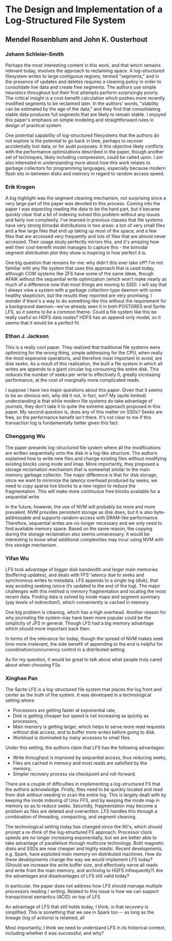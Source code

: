 # The Design and Implementation of a Log-Structured File System
## Mendel Rosenblum and John K. Ousterhout

### Johann Schleier-Smith
Perhaps the most interesting content in this work, and that which remains relevant today, involves the approach to reclaiming space. A log-structured filesystem writes to large contiguous regions, termed "segments," and in the presence of updates and deletes requires a cleaning policy in order to consolidate live data and create free segments. The authors use simple heuristics throughout but their first attempts perform surprisingly poorly. The critical insight is a cost-benefit calculation which pushes more recently modified segments to be reclaimed later. In the authors' words, "stability can be estimated by the age of the data," and they find that consolidating stable data produces full segments that are likely to remain stable. I enjoyed this paper's emphasis on simple modeling and straightforward rules in design of practical system.

One potential capability of log-structured filesystems that the authors do not explore is the potential to go back in time, perhaps to recover accidentally lost data, or for audit purposes. It this objective likely conflicts with the performance optimizations described in the paper, though another set of techniques, likely including compression, could be called upon. I am also interested in understanding more about how this work relates to garbage collectors for programming languages, especially because modern flash sits in-between disks and memory in regard to random access speed.

### Erik Krogen
A big highlight was the segment cleaning mechanism, not surprising since a very large part of the paper was devoted to this process. Coming into the paper I was expecting reading the data to be the hard part, but it became quickly clear that a bit of indexing solved this problem without any issues and fairly low complexity. I've learned in previous classes that file systems have very strong bimodal distributions in two areas: a ton of very small files and a few large files that end up taking up most of the space; and a few files that are accessed very frequently and lots of files that are almost never accessed. Their usage study perfectly mirrors this, and it's amazing how well their cost-benefit model manages to capture this - the bimodal segment distribution plot they show is inspiring in how perfect it is.

One big question that remains for me: why didn't this ever take off? I'm not familiar with any file system that uses this approach that is used today, although COW systems like ZFS have some of the same ideas, though AFAIK without the sequential write optimization (which won't make nearly as much of a difference now that most things are moving to SSD). I will say that I always view a system with a garbage collection-type daemon with some healthy skepticism, but the results they reported are very promising. I wonder if there's a way to do something like this without the requirement for a background daemon--we've already seen it in both POSTGRES and Sprite LFS, so it seems to be a common theme. Could a file system like this be really useful on HDFS data nodes? HDFS has an append-only model, so it seems that it would be a perfect fit.

### Ethan J. Jackson
This is a really cool paper.  They realized that traditional file systems were
optimizing for the wrong thing, simple addressing for the CPU, when really the
most expensive operations, and therefore most important to avoid, are disk
seeks.  As a result of this realization, the built a file system in which all
writes are appends to a giant circular log consuming the entire disk.  This
reduces the number of seeks per write to effectively 0, greatly increasing
performance, at the cost of marginally more complicated reads.

I suppose I have two major questions about this paper.  Given that it seems to
be an obvious win, why did it not, in fact, win?  My (quite limited)
understanding is that while modern file systems do take advantage of journals,
they don't take it to quite the extreme approach proposed in this paper.  My
second question is, does any of this matter on SSDs?  Seeks are free, so the
performance benefit isn't there.  It's not clear to me if this transaction log
is fundamentally better given this fact.

### Chenggang Wu
The paper presents log-structured file system where all the modifications are written sequentially onto the disk in a log-like structure. The authors explained how to write new files and change existing files without modifying existing blocks using inode and imap. More importantly, they proposed a storage reclamation mechanism that is somewhat similar to the main memory garbage collector. The major difference is that for disk storage, since we want to minimize the latency overhead produced by seeks, we need to copy sparse live blocks to a new region to reduce the fragmentation. This will make more continuous free blocks available for a sequential write.

In the future, however, the use of NVM will probably be more and more prevalent. NVM provides persistent storage as disk does, but it is also byte-addressable and supports random-access with DRAM-like performance. Therefore, sequential writes are no-longer necessary and we only need to find available memory space. Based on the same reason, the copying during the storage reclamation also seems unnecessary. It would be interesting to know what additional complexities may incur using NVM with this storage mechanism.

### Yifan Wu

LFS took advantage of bigger disk bandwidth and larger main memories (buffering updates), and deals
with FFS’ latency due to seeks and synchronous writes to metadata. LFS appends to a single log
(disk), that way avoiding seeking (since it’s updated to the end of the log). The major challenges
with this method is memory fragmentation and locating the most recent data. Finding data is solved
by inode maps and segment summary (yay levels of indirection!), which conveniently is cached in
memory.

One big problem is cleaning, which has a high overhead. Another reason for why journaling file
system may have been more popular could be the simplicity of JFS in general. Though LFS had a big
memory advantage which should more important back then.

In terms of the relevance for today, though the spread of NVM makes seek time more irrelevant, the
side benefit of appending to the end is helpful for coordination/concurrency control in a distributed setting.

As for my question, it would be great to talk about what people truly cared about when choosing FSs.

### Xinghao Pan

The Sprite LFS is a log-structured file system that places the log front and center as the truth of the system.
It was developed in a technological setting where
- Processors are getting faster at exponential rate,
- Disk is getting cheaper but speed is not increasing as quickly as processors,
- Main memory is getting larger, which helps to serve more read requests without disk access, and to buffer more writes before going to disk.
- Workload is dominated by many accesses to small files.

Under this setting, the authors claim that LFS has the following advantages:
- Write throughput is improved by sequential access, thus reducing seeks,
- Files are cached in memory and most reads are satisfied by the memory,
- Simpler recovery process via checkpoint and roll-forward.

There are a couple of difficulties in implementing a log-structured FS that the authors acknowledge.
Firstly, files need to be quickly located and read from disk without needing to scan the entire log.
This is largely dealt with by keeping the inode indexing of Unix FFS, and by keeping the inode map in memory so as to reduce seeks.
Secondly, fragmentation may become a problem as files are deleted and overwritten.
LFS handles this through a combination of threading, compacting, and segment cleaning.

The technological setting today has changed since the 90's, which should prompt a re-think of the log-structured FS approach.
Processor clock speeds are no longer increasing exponentially, but we are better able to take advantage of parallelism through multicore technology.
Both magnetic disks and SSDs are now cheaper and highly elastic.
Recent developments, e.g. Spark, have exploited main memory on distributed machines.
How do these developments change the way we would implement LFS today?
(Should we increase the write buffer size, and effectively serve all reads and write from the main memory, and archiving to HDFS infrequently?)
Are the advantages and disadvantages of LFS still valid today?

In particular, the paper does not address how LFS should manage multiple processors reading / writing.
Related to this issue is how we can support transactional semantics (ACID) on top of LFS

An advantage of LFS that still holds today, I think, is that recovery is simplified.
This is something that we see in Spark too -- as long as the lineage (log of actions) is retained, all 

Most importantly, I think we need to understand LFS in its historical context, including whether it was successful, and why?
